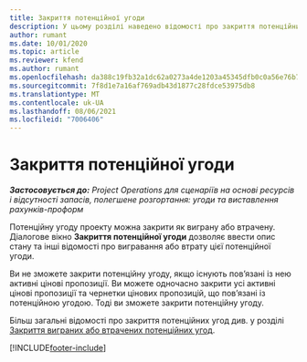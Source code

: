```yaml
---
title: Закриття потенційної угоди
description: У цьому розділі наведено відомості про закриття потенційних угод.
author: rumant
ms.date: 10/01/2020
ms.topic: article
ms.reviewer: kfend
ms.author: rumant
ms.openlocfilehash: da388c19fb32a1dc62a0273a4de1203a45345dfb0c0a56e76b73cccc751e9545
ms.sourcegitcommit: 7f8d1e7a16af769adb43d1877c28fdce53975db8
ms.translationtype: MT
ms.contentlocale: uk-UA
ms.lasthandoff: 08/06/2021
ms.locfileid: "7006406"
---
```

# <a name="close-an-opportunity"></a>Закриття потенційної угоди

_**Застосовується до:** Project Operations для сценаріїв на основі ресурсів і відсутності запасів, полегшене розгортання: угоди та виставлення рахунків-проформ_

Потенційну угоду проекту можна закрити як виграну або втрачену. Діалогове вікно **Закриття потенційної угоди** дозволяє ввести опис стану та інші відомості про вигравання або втрату цієї потенційної угоди.

Ви не зможете закрити потенційну угоду, якщо існують пов’язані із нею активні цінові пропозиції. Ви можете одночасно закрити усі активні цінові пропозиції та чернетки цінових пропозицій, що пов’язані із потенційною угодою. Тоді ви зможете закрити потенційну угоду.

Більш загальні відомості про закриття потенційних угод див. у розділі [Закриття виграних або втрачених потенційних угод](/dynamics365/sales-enterprise/close-opportunity-won-lost-sales).


[!INCLUDE[footer-include](../includes/footer-banner.md)]